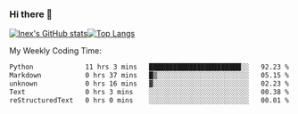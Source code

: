 ### Hi there 👋
[![lnex's GitHub stats](https://github-readme-stats.vercel.app/api?username=lnexenl&count_private=true&show_icons=true)](https://github.com/anuraghazra/github-readme-stats)[![Top Langs](https://github-readme-stats.vercel.app/api/top-langs/?username=lnexenl&layout=compact&langs_count=8&exclude_repo=32-bit-MIPS-CPU)](https://github.com/anuraghazra/github-readme-stats)

My Weekly Coding Time:
<!--START_SECTION:waka-->

```txt
Python             11 hrs 3 mins   ███████████████████████░░   92.23 %
Markdown           0 hrs 37 mins   █▒░░░░░░░░░░░░░░░░░░░░░░░   05.15 %
unknown            0 hrs 16 mins   ▓░░░░░░░░░░░░░░░░░░░░░░░░   02.23 %
Text               0 hrs 3 mins    ░░░░░░░░░░░░░░░░░░░░░░░░░   00.38 %
reStructuredText   0 hrs 0 mins    ░░░░░░░░░░░░░░░░░░░░░░░░░   00.01 %
```

<!--END_SECTION:waka-->
